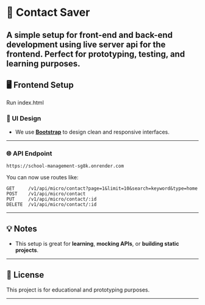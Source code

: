 # 🚀 Contact Saver

## A simple setup for front-end and back-end development using live server api for the frontend. Perfect for prototyping, testing, and learning purposes.

## 🖥️ Frontend Setup

Run index.html

### 🎨 UI Design

- We use **[Bootstrap](https://getbootstrap.com/)** to design clean and responsive interfaces.

---

### 🌐 API Endpoint

```
https://school-management-sg8k.onrender.com
```

You can now use routes like:

```
GET     /v1/api/micro/contact?page=1&limit=10&search=keyword&type=home
POST    /v1/api/micro/contact
PUT     /v1/api/micro/contact/:id
DELETE  /v1/api/micro/contact/:id
```

---

## 💡 Notes

- This setup is great for **learning**, **mocking APIs**, or **building static projects**.

---

## 📜 License

This project is for educational and prototyping purposes.

---
